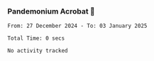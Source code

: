 ### Pandemonium Acrobat 🤸

<!--START_SECTION:waka-->

```all_time
From: 27 December 2024 - To: 03 January 2025

Total Time: 0 secs

No activity tracked
```

<!--END_SECTION:waka-->
